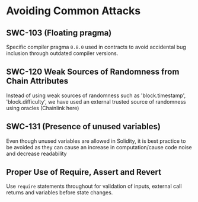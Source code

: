 # Avoiding Common Attacks

## SWC-103 (Floating pragma)

Specific compiler pragma `0.8.0` used in contracts to avoid accidental bug inclusion through outdated compiler versions.

## SWC-120 Weak Sources of Randomness from Chain Attributes
Instead of using weak sources of randomness such as 'block.timestamp', 'block.difficulty', we have used an external trusted source of randomness using oracles (Chainlink here)

## SWC-131 (Presence of unused variables)

Even though unused variables are allowed in Solidity, it is best practice to be avoided as they can cause an increase in computation/cause code noise and decrease readability


## Proper Use of Require, Assert and Revert

Use `require` statements throughout for validation of inputs, external call returns and variables before state changes.
